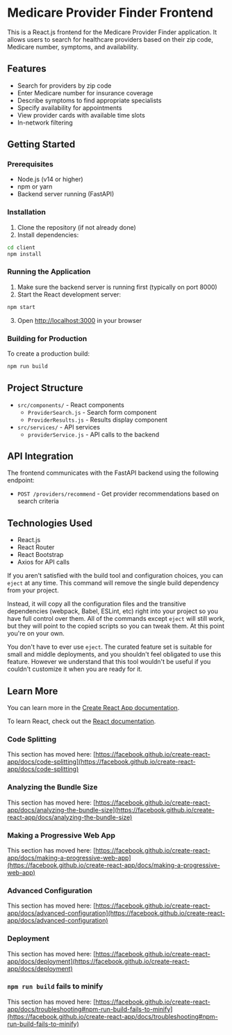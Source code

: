# Medicare Provider Finder Frontend

This is a React.js frontend for the Medicare Provider Finder application. It allows users to search for healthcare providers based on their zip code, Medicare number, symptoms, and availability.

## Features

- Search for providers by zip code
- Enter Medicare number for insurance coverage
- Describe symptoms to find appropriate specialists
- Specify availability for appointments
- View provider cards with available time slots
- In-network filtering

## Getting Started

### Prerequisites

- Node.js (v14 or higher)
- npm or yarn
- Backend server running (FastAPI)

### Installation

1. Clone the repository (if not already done)
2. Install dependencies:

```bash
cd client
npm install
```

### Running the Application

1. Make sure the backend server is running first (typically on port 8000)
2. Start the React development server:

```bash
npm start
```

3. Open [http://localhost:3000](http://localhost:3000) in your browser

### Building for Production

To create a production build:

```bash
npm run build
```

## Project Structure

- `src/components/` - React components
  - `ProviderSearch.js` - Search form component
  - `ProviderResults.js` - Results display component
- `src/services/` - API services
  - `providerService.js` - API calls to the backend

## API Integration

The frontend communicates with the FastAPI backend using the following endpoint:

- `POST /providers/recommend` - Get provider recommendations based on search criteria

## Technologies Used

- React.js
- React Router
- React Bootstrap
- Axios for API calls

If you aren't satisfied with the build tool and configuration choices, you can `eject` at any time. This command will remove the single build dependency from your project.

Instead, it will copy all the configuration files and the transitive dependencies (webpack, Babel, ESLint, etc) right into your project so you have full control over them. All of the commands except `eject` will still work, but they will point to the copied scripts so you can tweak them. At this point you're on your own.

You don't have to ever use `eject`. The curated feature set is suitable for small and middle deployments, and you shouldn't feel obligated to use this feature. However we understand that this tool wouldn't be useful if you couldn't customize it when you are ready for it.

## Learn More

You can learn more in the [Create React App documentation](https://facebook.github.io/create-react-app/docs/getting-started).

To learn React, check out the [React documentation](https://reactjs.org/).

### Code Splitting

This section has moved here: [https://facebook.github.io/create-react-app/docs/code-splitting](https://facebook.github.io/create-react-app/docs/code-splitting)

### Analyzing the Bundle Size

This section has moved here: [https://facebook.github.io/create-react-app/docs/analyzing-the-bundle-size](https://facebook.github.io/create-react-app/docs/analyzing-the-bundle-size)

### Making a Progressive Web App

This section has moved here: [https://facebook.github.io/create-react-app/docs/making-a-progressive-web-app](https://facebook.github.io/create-react-app/docs/making-a-progressive-web-app)

### Advanced Configuration

This section has moved here: [https://facebook.github.io/create-react-app/docs/advanced-configuration](https://facebook.github.io/create-react-app/docs/advanced-configuration)

### Deployment

This section has moved here: [https://facebook.github.io/create-react-app/docs/deployment](https://facebook.github.io/create-react-app/docs/deployment)

### `npm run build` fails to minify

This section has moved here: [https://facebook.github.io/create-react-app/docs/troubleshooting#npm-run-build-fails-to-minify](https://facebook.github.io/create-react-app/docs/troubleshooting#npm-run-build-fails-to-minify)
